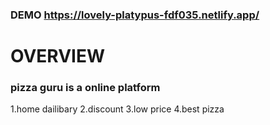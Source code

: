 ### DEMO https://lovely-platypus-fdf035.netlify.app/
# OVERVIEW
### pizza guru  is a online platform
 1.home dailibary
 2.discount
 3.low price
 4.best pizza

